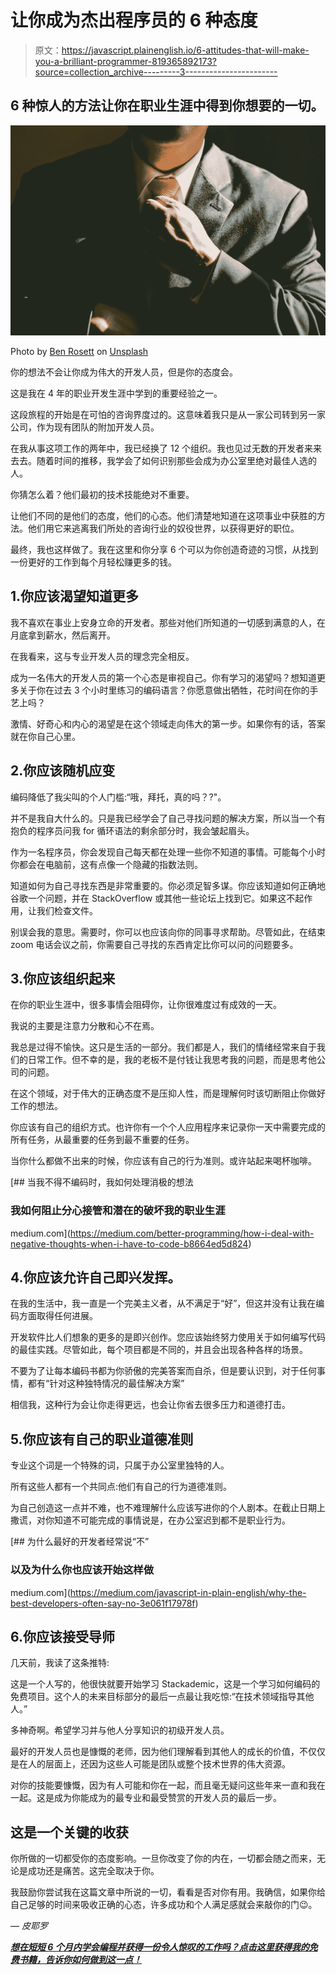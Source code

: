 # 让你成为杰出程序员的 6 种态度

> 原文：<https://javascript.plainenglish.io/6-attitudes-that-will-make-you-a-brilliant-programmer-819365892173?source=collection_archive---------3----------------------->

## 6 种惊人的方法让你在职业生涯中得到你想要的一切。

![](img/b76d9575a9ad046727ea4b6235dfcf83.png)

Photo by [Ben Rosett](https://unsplash.com/@spiritvisionstudios?utm_source=unsplash&utm_medium=referral&utm_content=creditCopyText) on [Unsplash](https://unsplash.com/s/photos/professional?utm_source=unsplash&utm_medium=referral&utm_content=creditCopyText)

你的想法不会让你成为伟大的开发人员，但是你的态度会。

这是我在 4 年的职业开发生涯中学到的重要经验之一。

这段旅程的开始是在可怕的咨询界度过的。这意味着我只是从一家公司转到另一家公司，作为现有团队的附加开发人员。

在我从事这项工作的两年中，我已经换了 12 个组织。我也见过无数的开发者来来去去。随着时间的推移，我学会了如何识别那些会成为办公室里绝对最佳人选的人。

你猜怎么着？他们最初的技术技能绝对不重要。

让他们不同的是他们的态度，他们的心态。他们清楚地知道在这项事业中获胜的方法。他们用它来逃离我们所处的咨询行业的奴役世界，以获得更好的职位。

最终，我也这样做了。我在这里和你分享 6 个可以为你创造奇迹的习惯，从找到一份更好的工作到每个月轻松赚更多的钱。

## 1.你应该渴望知道更多

我不喜欢在事业上安身立命的开发者。那些对他们所知道的一切感到满意的人，在月底拿到薪水，然后离开。

在我看来，这与专业开发人员的理念完全相反。

成为一名伟大的开发人员的第一个心态是审视自己。你有学习的渴望吗？想知道更多关于你在过去 3 个小时里练习的编码语言？你愿意做出牺牲，花时间在你的手艺上吗？

激情、好奇心和内心的渴望是在这个领域走向伟大的第一步。如果你有的话，答案就在你自己心里。

## 2.你应该随机应变

编码降低了我尖叫的个人门槛:“哦，拜托，真的吗？?"。

并不是我自大什么的。只是我已经学会了自己寻找问题的解决方案，所以当一个有抱负的程序员问我 for 循环语法的剩余部分时，我会皱起眉头。

作为一名程序员，你会发现自己每天都在处理一些你不知道的事情。可能每个小时你都会在电脑前，这有点像一个隐藏的指数法则。

知道如何为自己寻找东西是非常重要的。你必须足智多谋。你应该知道如何正确地谷歌一个问题，并在 StackOverflow 或其他一些论坛上找到它。如果这不起作用，让我们检查文件。

别误会我的意思。需要时，你可以也应该向你的同事寻求帮助。尽管如此，在结束 zoom 电话会议之前，你需要自己寻找的东西肯定比你可以问的问题要多。

## 3.你应该组织起来

在你的职业生涯中，很多事情会阻碍你，让你很难度过有成效的一天。

我说的主要是注意力分散和心不在焉。

我总是过得不愉快。这只是生活的一部分。我们都是人，我们的情绪经常来自于我们的日常工作。但不幸的是，我的老板不是付钱让我思考我的问题，而是思考他公司的问题。

在这个领域，对于伟大的正确态度不是压抑人性，而是理解何时该切断阻止你做好工作的想法。

你应该有自己的组织方式。也许你有一个个人应用程序来记录你一天中需要完成的所有任务，从最重要的任务到最不重要的任务。

当你什么都做不出来的时候，你应该有自己的行为准则。或许站起来喝杯咖啡。

[](https://medium.com/better-programming/how-i-deal-with-negative-thoughts-when-i-have-to-code-b8664ed5d824) [## 当我不得不编码时，我如何处理消极的想法

### 我如何阻止分心接管和潜在的破坏我的职业生涯

medium.com](https://medium.com/better-programming/how-i-deal-with-negative-thoughts-when-i-have-to-code-b8664ed5d824) 

## 4.你应该允许自己即兴发挥。

在我的生活中，我一直是一个完美主义者，从不满足于“好”，但这并没有让我在编码方面取得任何进展。

开发软件比人们想象的更多的是即兴创作。您应该始终努力使用关于如何编写代码的最佳实践。尽管如此，每个项目都是不同的，并且会出现各种各样的场景。

不要为了让每本编码书都为你骄傲的完美答案而自杀，但是要认识到，对于任何事情，都有“针对这种独特情况的最佳解决方案”

相信我，这种行为会让你走得更远，也会让你省去很多压力和道德打击。

## 5.你应该有自己的职业道德准则

专业这个词是一个特殊的词，只属于办公室里独特的人。

所有这些人都有一个共同点:他们有自己的行为道德准则。

为自己创造这一点并不难，也不难理解什么应该写进你的个人剧本。在截止日期上撒谎，对你知道不可能完成的事情说是，在办公室迟到都不是职业行为。

[](https://medium.com/javascript-in-plain-english/why-the-best-developers-often-say-no-3e061f17978f) [## 为什么最好的开发者经常说“不”

### 以及为什么你也应该开始这样做

medium.com](https://medium.com/javascript-in-plain-english/why-the-best-developers-often-say-no-3e061f17978f) 

## 6.你应该接受导师

几天前，我读了这条推特:

这是一个人写的，他很快就要开始学习 Stackademic，这是一个学习如何编码的免费项目。这个人的未来目标部分的最后一点最让我吃惊:“在技术领域指导其他人。”

多神奇啊。希望学习并与他人分享知识的初级开发人员。

最好的开发人员也是慷慨的老师，因为他们理解看到其他人的成长的价值，不仅仅是在人的层面上，还因为这些人可能是团队或整个技术世界的伟大资源。

对你的技能要慷慨，因为有人可能和你在一起，而且毫无疑问这些年来一直和我在一起。这是成为你能成为的最专业和最受赞赏的开发人员的最后一步。

## 这是一个关键的收获

你所做的一切都受你的态度影响。一旦你改变了你的内在，一切都会随之而来，无论是成功还是痛苦。这完全取决于你。

我鼓励你尝试我在这篇文章中所说的一切，看看是否对你有用。我确信，如果你给自己足够的时间来吸收正确的心态，许多成功和个人满足感就会来敲你的门😉。

— *皮耶罗*

[***想在短短 6 个月内学会编程并获得一份令人惊叹的工作吗？点击这里获得我的免费书籍，告诉你如何做到这一点！***](https://astounding-motivator-3764.ck.page/b922e9420e)